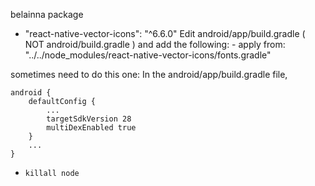 belainna package

- "react-native-vector-icons": "^6.6.0"
  Edit android/app/build.gradle ( NOT android/build.gradle ) and add the following: - apply from: "../../node_modules/react-native-vector-icons/fonts.gradle"


sometimes need to do this one:
In the android/app/build.gradle file,
```
android {
    defaultConfig {
        ...
        targetSdkVersion 28
        multiDexEnabled true
    }
    ...
}
```


- `killall node`